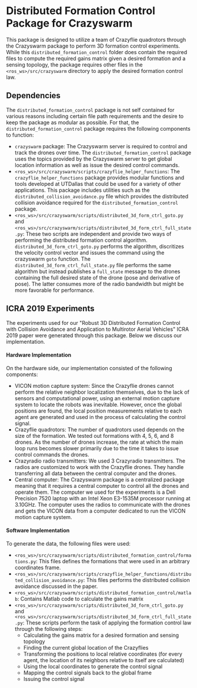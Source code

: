# Distributed Formation Control Package for Crazyswarm
This package is designed to utilize a team of Crazyflie quadrotors through the Crazyswarm package to perform 3D formation control experiments.
While this `distributed_formation_control` folder does contain the required files to compute the required gains matrix given a desired formation and a sensing topology, the package requires other files in the `<ros_ws>/src/crazyswarm` directory to apply the desired formation control law.

## Dependencies
The `distributed_formation_control` package is not self contained for various reasons including certain file path requirements and the desire to keep the package as modular as possible. For that, the `distributed_formation_control` package requires the following components to function:
- `crazyswarm` package:
  The Crazyswarm server is required to control and track the drones over time. The `distributed_formation_control` package uses the topics provided by the Crazyswarm server to get global location information as well as issue the desired control commands.
- `<ros_ws>/src/crazyswarm/scripts/crazyflie_helper_functions`:
  The `crazyflie_helper_functions` package provides modular functions and tools developed at UTDallas that could be used for a variety of other applications. This package includes utilities such as the `distributed_collision_avoidance.py` file which provides the distributed collision avoidance required for the `distributed_formation_control` package.
- `<ros_ws>/src/crazyswarm/scripts/distributed_3d_form_ctrl_goto.py` and `<ros_ws>/src/crazyswarm/scripts/distributed_3d_form_ctrl_full_state.py`:
  These two scripts are independent and provide two ways of performing the distributed formation control algorithm. `distributed_3d_form_ctrl_goto.py` performs the algorithm, discritizes the velocity control vector and issues the command using the crazyswarm `goto` function. The `distributed_3d_form_ctrl_full_state.py` file performs the same algorithm but instead publishes a `full_state` message to the drones containing the full desired state of the drone (pose and derivative of pose). The latter consumes more of the radio bandwidth but might be more favorable for performance.

## ICRA 2019 Experiments
The experiments used for our "Robust 3D Distributed Formation Control with Collision Avoidance and Application to Multirotor Aerial Vehicles" ICRA 2019 paper were generated through this package. Below we discuss our implementation.

#### Hardware Implementation
On the hardware side, our implementation consisted of the following components:
- VICON motion capture system:
  Since the Crazyflie drones cannot perform the relative neighbor localization themselves, due to the lack of sensors and computational power, using an external motion capture system to locate the robots was inevitable. However, once the global positions are found, the local position measurements relative to each agent are generated and used in the process of calculating the control signal.
- Crazyflie quadrotors:
  The number of quadrotors used depends on the size of the formation. We tested out formations with 4, 5, 6, and 8 drones. As the number of drones increase, the rate at which the main loop runs becomes slower primarily due to the time it takes to issue control commands the drones.
- Crazyradio radio transmitters:
  We used 3 Crazyradio transmitters. The radios are customized to work with the Crazyflie drones. They handle transferring all data between the central computer and the drones.
- Central computer:
  The Crazyswarm package is a centralized package meaning that it requires a central computer to control all the drones and operate them. The computer we used for the experiments is a Dell Precision 7520 laptop with an Intel Xeon E3-1535M processor running at 3.10GHz.
  The computer uses the radios to communicate with the drones and gets the VICON data from a computer dedicated to run the VICON motion capture system.

#### Software Implementation
To generate the data, the following files were used:
- `<ros_ws>/src/crazyswarm/scripts/distributed_formation_control/formations.py`:
  This files defines the formations that were used in an arbitrary coordinates frame.
- `<ros_ws>/src/crazyswarm/scripts/crazyflie_helper_functions/distributed_collision_avoidance.py`:
  This files performs the distributed collision avoidance discussed in the paper.
- `<ros_ws>/src/crazyswarm/scripts/distributed_formation_control/matlab`:
  Contains Matlab code to calculate the gains matrix
- `<ros_ws>/src/crazyswarm/scripts/distributed_3d_form_ctrl_goto.py` and `<ros_ws>/src/crazyswarm/scripts/distributed_3d_form_ctrl_full_state.py`:
  These scripts perform the task of applying the formation control law through the following steps:
  - Calculating the gains matrix for a desired formation and sensing topology
  - Finding the current global location of the Crazyflies
  - Transforming the positions to local relative coordinates (for every agent, the location of its neighbors relative to itself are calculated)
  - Using the local coordinates to generate the control signal
  - Mapping the control signals back to the global frame
  - Issuing the control signal

   
